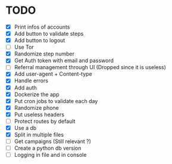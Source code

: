 # TODO

- [x] Print infos of accounts
- [x] Add button to validate steps
- [x] Add button to logout
- [ ] Use Tor
- [x] Randomize step number
- [x] Get Auth token with email and password
- [ ] Referral management through UI (Dropped since it is useless)
- [x] Add user-agent + Content-type
- [x] Handle errors
- [x] Add auth
- [x] Dockerize the app
- [x] Put cron jobs to validate each day
- [x] Randomize phone
- [x] Put useless headers
- [ ] Protect routes by default
- [x] Use a db
- [x] Split in multiple files
- [ ] Get campaigns (Still relevant ?)
- [ ] Create a python db version
- [ ] Logging in file and in console
